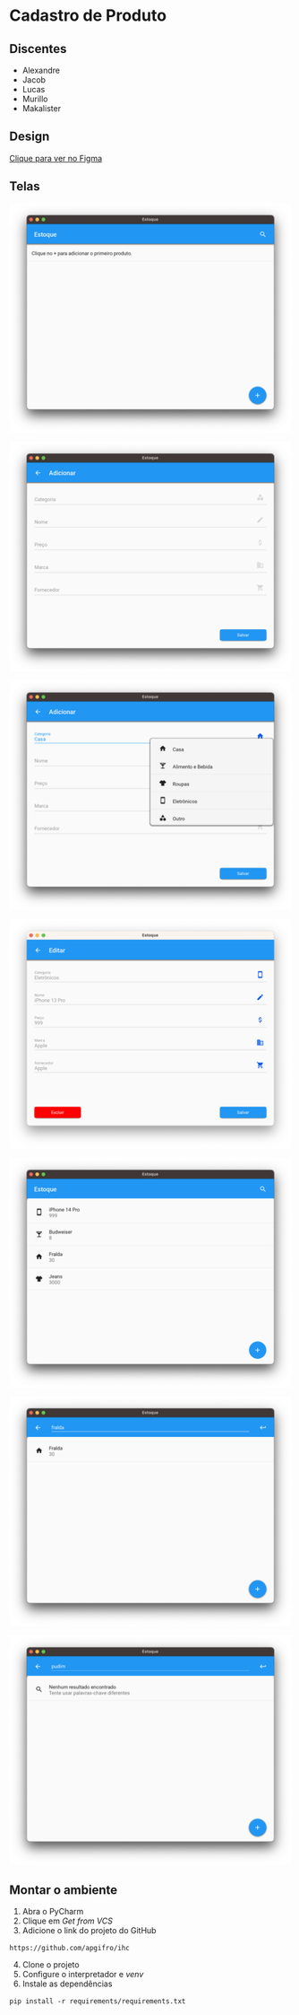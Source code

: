# Cadastro de Produto

## Discentes

- Alexandre
- Jacob
- Lucas
- Murillo
- Makalister 

## Design

[Clique para ver no Figma](https://www.figma.com/file/36GXfF9TTfXZi8KYwExNAa/Front-end?node-id=0%3A1&t=a5Pmhcg7BpFa5lbR-1)

## Telas

![screen1](/readme/s1.png)

![screen2](/readme/s2.png)

![screen2](/readme/s3.png)

![screen2](/readme/s4.png)

![screen2](/readme/s5.png)

![screen2](/readme/s6.png)

![screen2](/readme/s7.png)


## Montar o ambiente

1. Abra o PyCharm
2. Clique em _Get from VCS_
3. Adicione o link do projeto do GitHub
```
https://github.com/apgifro/ihc
```
4. Clone o projeto
5. Configure o interpretador e _venv_
6. Instale as dependências
```
pip install -r requirements/requirements.txt
```
